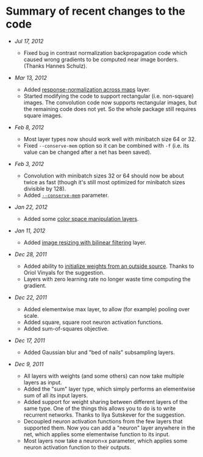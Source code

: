 # Summary of recent changes to the code

* *Jul 17, 2012*
  * Fixed bug in contrast normalization backpropagation code which caused wrong
    gradients to be computed near image borders. (Thanks Hannes Schulz).

* *Mar 13, 2012*
  * Added [response-normalization across maps](LayerParams.md#local-response-normalization-layer-across-maps) layer.
  * Started modifying the code to support rectangular (i.e. non-square) images.
    The convolution code now supports rectangular images, but the remaining code
    does not yet. So the whole package still requires square images.

* *Feb 8, 2012*
  * Most layer types now should work well with minibatch size 64 or 32.
  * Fixed `--conserve-mem` option so it can be combined with `-f` (i.e. its
    value can be changed after a net has been saved).

* *Feb 3, 2012*
  * Convolution with minibatch sizes 32 or 64 should now be about twice as fast
    (though it's still most optimized for minibatch sizes divisible by 128).
  * Added [`--conserve-mem`](Options.md) parameter.

* *Jan 22, 2012*
  * Added some [color space manipulation layers](LayerParams.md#color-space-manipulation-layers).

* *Jan 11, 2012*
  * Added [image resizing with bilinear filtering](LayerParams.md#image-resizing-layer) layer.

* *Dec 28, 2011*
  * Added ability to [initialize weights from an outside source](LayerParams.md#initializing-weights-from-an-outside-source). Thanks to Oriol Vinyals for the suggestion.
  * Layers with zero learning rate no longer waste time computing the gradient.

* *Dec 22, 2011*
  * Added elementwise max layer, to allow (for example) pooling over scale.
  * Added square, square root neuron activation functions.
  * Added sum-of-squares objective.

* *Dec 17, 2011*
  * Added Gaussian blur and "bed of nails" subsampling layers.

* *Dec 9, 2011*
  * All layers with weights (and some others) can now take multiple layers as
    input.
  * Added the "sum" layer type, which simply performs an elementwise sum of all
    its input layers.
  * Added support for weight sharing between different layers of the same type.
    One of the things this allows you to do is to write recurrent networks.
    Thanks to Ilya Sutskever for the suggestion.
  * Decoupled neuron activation functions from the few layers that supported
    them. Now you can add a "neuron" layer anywhere in the net, which applies
    some elementwise function to its input.
  * Most layers now take a neuron=x parameter, which applies some neuron
    activation function to their outputs.
